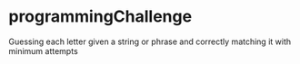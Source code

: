 programmingChallenge
====================

Guessing each letter given a string or phrase and correctly matching it with minimum attempts
